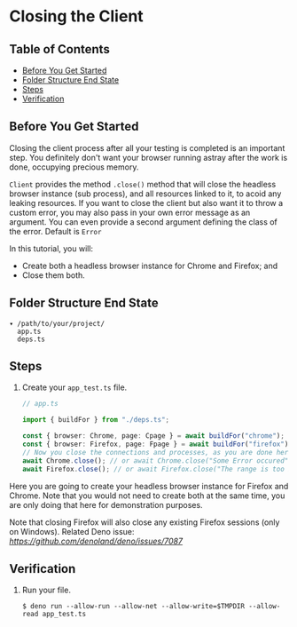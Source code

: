 # Closing the Client

## Table of Contents

- [Before You Get Started](#before-you-get-started)
- [Folder Structure End State](#folder-structure-end-state)
- [Steps](#steps)
- [Verification](#verification)

## Before You Get Started

Closing the client process after all your testing is completed is an important
step. You definitely don't want your browser running astray after the work is
done, occupying precious memory.

`Client` provides the method `.close()` method that will close the headless browser instance (sub process), and all resources linked to it, to acoid any leaking resources. If you want to close the client but
also want it to throw a custom error, you may also pass in your own error message as an
argument. You can even provide a second argument defining the class of the
error. Default is `Error`

In this tutorial, you will:

- Create both a headless browser instance for Chrome and Firefox; and
- Close them both.

## Folder Structure End State

```text
▾ /path/to/your/project/
  app.ts
  deps.ts
```

## Steps

1. Create your `app_test.ts` file.

   ```typescript
   // app.ts

   import { buildFor } from "./deps.ts";

   const { browser: Chrome, page: Cpage } = await buildFor("chrome");
   const { browser: Firefox, page: Fpage } = await buildFor("firefox");
   // Now you close the connections and processes, as you are done here
   await Chrome.close(); // or await Chrome.close("Some Error occured") to close and throw an Error
   await Firefox.close(); // or await Firefox.close("The range is too big!", RangeError) to close and throw a RangeError
   ```

Here you are going to create your headless browser instance for Firefox and
Chrome. Note that you would not need to create both at the same time, you are
only doing that here for demonstration purposes.

Note that closing Firefox will also close any existing Firefox sessions (only on Windows). Related Deno issue:
_https://github.com/denoland/deno/issues/7087_

## Verification

1. Run your file.

   ```shell
   $ deno run --allow-run --allow-net --allow-write=$TMPDIR --allow-read app_test.ts
   ```
